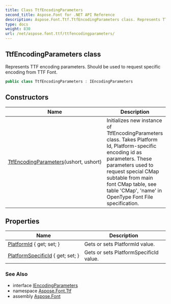 ```yaml
---
title: Class TtfEncodingParameters
second_title: Aspose.Font for .NET API Reference
description: Aspose.Font.Ttf.TtfEncodingParameters class. Represents TTF encoding parameters. Should be used to request specific encoding from TTF Font
type: docs
weight: 830
url: /net/aspose.font.ttf/ttfencodingparameters/
---
```

## TtfEncodingParameters class

Represents TTF encoding parameters. Should be used to request specific encoding from TTF Font.

```csharp
public class TtfEncodingParameters : IEncodingParameters
```

## Constructors

| Name | Description |
| --- | --- |
| [TtfEncodingParameters](ttfencodingparameters/)(ushort, ushort) | Initializes new instance of TtfEncodingParameters class. Takes Platform Id, Platform-specific encoding id as parameters. These parameters used to request special CMap subtable from main font CMap table, see table 'CMap', 'name' in OpenType Font File specification. |

## Properties

| Name | Description |
| --- | --- |
| [PlatformId](../../aspose.font.ttf/ttfencodingparameters/platformid/) { get; set; } | Gets or sets PlatformId value. |
| [PlatformSpecificId](../../aspose.font.ttf/ttfencodingparameters/platformspecificid/) { get; set; } | Gets or sets PlatformSpecificId value. |

### See Also

* interface [IEncodingParameters](../../aspose.font/iencodingparameters/)
* namespace [Aspose.Font.Ttf](../../aspose.font.ttf/)
* assembly [Aspose.Font](../../)


